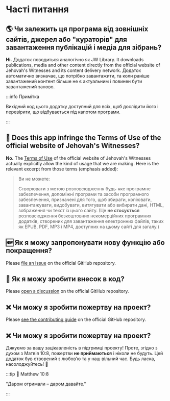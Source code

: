 # Часті питання

## :earth_americas: Чи залежить ця програма від зовнішніх сайтів, джерел або "кураторів" для завантаження публікацій і медіа для зібрань?

**Ні.** Додаток поводиться аналогічно як JW Library. It downloads publications, media and other content directly from the official website of Jehovah's Witnesses and its content delivery network. Додаток автоматично визначає, що потрібно завантажити, та коли раніше завантажений контент більше не є актуальним і повинен бути завантажений заново.

:::info Примітка

Вихідний код цього додатку доступний для всіх, щоб дослідити його і перевірити, що відбувається під капотом програми.

:::

## :thinking: Does this app infringe the Terms of Use of the official website of Jehovah's Witnesses?

**No.** The [Terms of Use](https://www.jw.org/finder?docid=1011511\&prefer=content) of the official website of Jehovah's Witnesses actually explicitly allow the kind of usage that we are making. Here is the relevant excerpt from those terms (emphasis added):

> Ви не можете:
>
> Створювати з метою розповсюдження будь-яке програмне забезпечення, допоміжні програми та засоби програмного забезпечення, призначені для того, щоб збирати, копіювати, завантажувати, видобувати, витягувати або вибирати дані, HTML, зображення чи текст із цього сайту. (Це **не стосується** розповсюдження безкоштовних некомерційних програмних додатків, створених для завантаження електронних файлів, таких як EPUB, PDF, MP3 і MP4, доступних на цьому сайті для загалу.)

## :new: Як я можу запропонувати нову функцію або покращення?

Please [file an issue](https://github.com/sircharlo/meeting-media-manager/issues) on the official GitHub repository.

## :handshake: Як я можу зробити внесок в код?

Please [open a discussion](https://github.com/sircharlo/meeting-media-manager/discussions) on the official GitHub repository.

## :x: Чи можу я зробити пожертву на проект?

Please [see the contributing guide](https://github.com/sircharlo/meeting-media-manager/blob/master/CONTRIBUTING.md) on the official GitHub repository.

## :x: Чи можу я зробити пожертву на проект?

Дякуємо за вашу зацікавленість в підтримці проекту! Проте, згідно з духом з Матвія 10:8, пожертви **не приймаються** і ніколи не будуть. Цей додаток був створений з любовʼю та у наш вільний час. Будь ласка, насолоджуйтесь! :tada:

:::tip :book: Matthew 10:8

"Даром отримали – даром давайте."

:::
